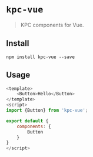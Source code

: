 # `kpc-vue`

> KPC components for Vue.

## Install 

```shell
npm install kpc-vue --save
```

## Usage

```js
<template>
    <Button>Hello</Button>
</template>
<script>
import {Button} from 'kpc-vue';

export default {
    components: {
        Button
    }
}
</script>
```
